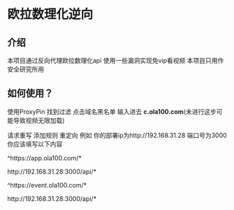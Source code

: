 # 欧拉数理化逆向

## 介绍

本项目通过反向代理欧拉数理化api 使用一些漏洞实现免vip看视频 本项目只用作安全研究所用

## 如何使用？

使用ProxyPin 找到过滤  点击域名黑名单 输入进去 **c.ola100.com**(未进行这步可能导致视频无限加载)

请求重写  添加规则 重定向 例如 你的部署ip为http\://192.168.31.28 端口号为3000 你应该填写以下内容

^https\://app.ola100.com/*

http\://192.168.31.28:3000/api/*

^https\://event.ola100.com/*

http\://192.168.31.28:3000/api/*
